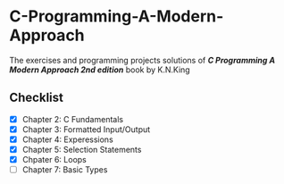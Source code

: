 # C-Programming-A-Modern-Approach
The exercises and programming projects solutions of ***C Programming A Modern Approach 2nd edition*** book by K.N.King

## Checklist
- [x] Chapter 2: C Fundamentals
- [x] Chapter 3: Formatted Input/Output
- [x] Chapter 4: Experessions
- [x] Chapter 5: Selection Statements
- [x] Chpater 6: Loops
- [ ] Chapter 7: Basic Types
